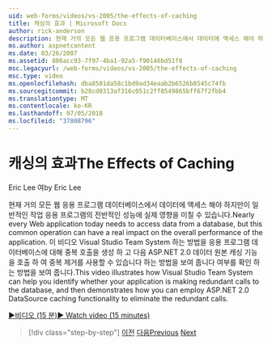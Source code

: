 ```yaml
---
uid: web-forms/videos/vs-2005/the-effects-of-caching
title: 캐싱의 효과 | Microsoft Docs
author: rick-anderson
description: 현재 거의 모든 웹 응용 프로그램 데이터베이스에서 데이터에 액세스 해야 하지만이 일반적인 작업의 전반적인 성능에 실제 영향을 미칠 수는 중...
ms.author: aspnetcontent
ms.date: 03/26/2007
ms.assetid: 806acc93-7f97-4ba1-92a5-f90146bd51f8
msc.legacyurl: /web-forms/videos/vs-2005/the-effects-of-caching
msc.type: video
ms.openlocfilehash: dba8501da58c1bd9ad34eaab2b6526b8545c74fb
ms.sourcegitcommit: b28cd0313af316c051c2ff8549865bff67f2fbb4
ms.translationtype: MT
ms.contentlocale: ko-KR
ms.lasthandoff: 07/05/2018
ms.locfileid: "37808796"
---
```

<a name="the-effects-of-caching"></a><span data-ttu-id="a2e50-103">캐싱의 효과</span><span class="sxs-lookup"><span data-stu-id="a2e50-103">The Effects of Caching</span></span>
====================
<span data-ttu-id="a2e50-104">Eric Lee 여</span><span class="sxs-lookup"><span data-stu-id="a2e50-104">by Eric Lee</span></span>

<span data-ttu-id="a2e50-105">현재 거의 모든 웹 응용 프로그램 데이터베이스에서 데이터에 액세스 해야 하지만이 일반적인 작업 응용 프로그램의 전반적인 성능에 실제 영향을 미칠 수 있습니다.</span><span class="sxs-lookup"><span data-stu-id="a2e50-105">Nearly every Web application today needs to access data from a database, but this common operation can have a real impact on the overall performance of the application.</span></span> <span data-ttu-id="a2e50-106">이 비디오 Visual Studio Team System 하는 방법을 응용 프로그램 데이터베이스에 대해 중복 호출을 생성 하 고 다음 ASP.NET 2.0 데이터 원본 캐싱 기능을 호출 하 여 중복 제거를 사용할 수 있습니다 하는 방법을 보여 줍니다 여부를 확인 하는 방법을 보여 줍니다.</span><span class="sxs-lookup"><span data-stu-id="a2e50-106">This video illustrates how Visual Studio Team System can help you identify whether your application is making redundant calls to the database, and then demonstrates how you can employ ASP.NET 2.0 DataSource caching functionality to eliminate the redundant calls.</span></span>

[<span data-ttu-id="a2e50-107">&#9654;비디오 (15 분)</span><span class="sxs-lookup"><span data-stu-id="a2e50-107">&#9654; Watch video (15 minutes)</span></span>](https://channel9.msdn.com/Blogs/ASP-NET-Site-Videos/the-effects-of-caching)

> [!div class="step-by-step"]
> <span data-ttu-id="a2e50-108">[이전](custom-extraction-rules-and-coded-web-tests.md)
> [다음](using-the-load-test-agent.md)</span><span class="sxs-lookup"><span data-stu-id="a2e50-108">[Previous](custom-extraction-rules-and-coded-web-tests.md)
[Next](using-the-load-test-agent.md)</span></span>
